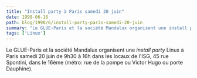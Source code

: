```yaml
---
title: "Install party à Paris samedi 20 juin"
date: 1998-06-16
path: blog/1998/6/install-party-paris-samedi-20-juin
summary: "Le GLUE-Paris et la société Mandalux organisent une install party Linux à Paris samedi 20 juin de 9h30 à 16h dans les locaux de l'ISG, 45 rue Spontini, dans le 16ème (métro: rue de la pompe ou Victor Hugo ou porte Dauphine)."
tags: ['Linux']
---
```


<P>
Le GLUE-Paris et la société Mandalux organisent une <EM>install party</EM>
Linux à Paris samedi 20 juin de 9h30 à 16h dans les locaux de l'ISG,
45 rue Spontini, dans le 16ème (métro: rue de la pompe ou Victor Hugo ou
porte Dauphine).
</P>



